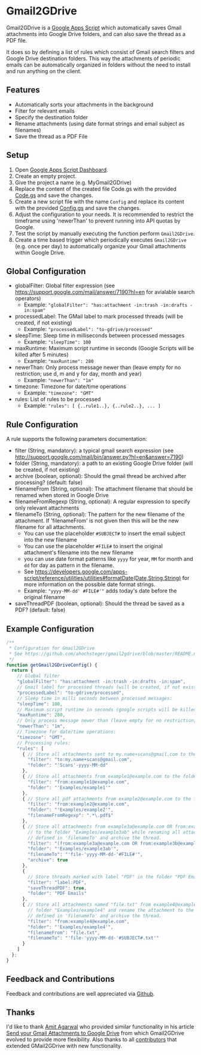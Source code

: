 Gmail2GDrive
============

Gmail2GDrive is a [Google Apps Script](https://developers.google.com/apps-script/) which automatically saves Gmail attachments into Google Drive folders, and can also save the thread as a PDF file.

It does so by defining a list of rules which consist of Gmail search filters and Google Drive destination folders.
This way the attachments of periodic emails can be automatically organized in folders without the need to install and run anything on the client.


Features
--------

* Automatically sorts your attachments in the background
* Filter for relevant emails
* Specify the destination folder
* Rename attachments (using date format strings and email subject as filenames)
* Save the thread as a PDF File


Setup
-----

1. Open [Google Apps Script Dashboard](https://script.google.com/).
2. Create an empty project.
3. Give the project a name (e.g. MyGmail2GDrive)
4. Replace the content of the created file Code.gs with the provided [Code.gs](Code.gs) and save the changes.
5. Create a new script file with the name `Config` and replace its content with the provided [Config.gs](Config.gs) and save the changes.
6. Adjust the configuration to your needs. It is recommended to restrict the timeframe using 'newerThan' to prevent running into API quotas by Google.
7. Test the script by manually executing the function perform `Gmail2GDrive`.
8. Create a time based trigger which periodically executes `Gmail2GDrive` (e.g. once per day) to automatically organize your Gmail attachments within Google Drive.


Global Configuration
--------------------

* globalFilter: Global filter expression (see https://support.google.com/mail/answer/7190?hl=en for avialable search operators)
  * Example: `"globalFilter": "has:attachment -in:trash -in:drafts -in:spam"`
* processedLabel: The GMail label to mark processed threads (will be created, if not existing)
  * Example: `"processedLabel": "to-gdrive/processed"`
* sleepTime: Sleep time in milliseconds between processed messages
  * Example: `"sleepTime": 100`
* maxRuntime: Maximum script runtime in seconds (Google Scripts will be killed after 5 minutes)
  * Example: `"maxRuntime": 280`
* newerThan: Only process message newer than (leave empty for no restriction; use d, m and y for day, month and year)
  * Example: `"newerThan": "1m"`
* timezone: Timezone for date/time operations
  * Example: `"timezone": "GMT"`
* rules: List of rules to be processed
  * Example: `"rules": [ {..rule1..}, {..rule2..}, ... ]`


Rule Configuration
------------------

A rule supports the following parameters documentation:

* filter (String, mandatory): a typical gmail search expression (see http://support.google.com/mail/bin/answer.py?hl=en&answer=7190)
* folder (String, mandatory): a path to an existing Google Drive folder (will be created, if not existing)
* archive (boolean, optional): Should the gmail thread be archived after processing? (default: false)
* filenameFrom (String, optional): The attachment filename that should be renamed when stored in Google Drive
* filenameFromRegexp (String, optional): A regular expression to specify only relevant attachments
* filenameTo (String, optional): The pattern for the new filename of the attachment. If 'filenameFrom' is not given then this will be the new filename for all attachments.
  * You can use the placeholder `#SUBJECT#` to insert the email subject into the new filename
  * You can use the placeholder `#FILE#` to insert the original attachment's filename into the new filename
  * you can use date format patterns like `yyyy` for year, `MM` for month and `dd` for day as pattern in the filename.
  * See https://developers.google.com/apps-script/reference/utilities/utilities#formatDate(Date,String,String) for more information on the possible date format strings.
  * Example: `"yyyy-MM-dd' #FILE#'"` adds today's date before the original filename 
* saveThreadPDF (boolean, optional): Should the thread be saved as a PDF? (default: false)


Example Configuration
---------------------

```javascript
/**
 * Configuration for Gmail2GDrive
 * See https://github.com/ahochsteger/gmail2gdrive/blob/master/README.md for a config reference
 */
function getGmail2GDriveConfig() {
  return {
    // Global filter
    "globalFilter": "has:attachment -in:trash -in:drafts -in:spam",
    // Gmail label for processed threads (will be created, if not existing):
    "processedLabel": "to-gdrive/processed",
    // Sleep time in milli seconds between processed messages:
    "sleepTime": 100,
    // Maximum script runtime in seconds (google scripts will be killed after 5 minutes):
    "maxRuntime": 280,
    // Only process message newer than (leave empty for no restriction; use d, m and y for day, month and year):
    "newerThan": "1m",
    // Timezone for date/time operations:
    "timezone": "GMT",
    // Processing rules:
    "rules": [
      { // Store all attachments sent to my.name+scans@gmail.com to the folder "Scans"
        "filter": "to:my.name+scans@gmail.com",
        "folder": "'Scans'-yyyy-MM-dd"
      },
      { // Store all attachments from example1@example.com to the folder "Examples/example1"
        "filter": "from:example1@example.com",
        "folder": "'Examples/example1'"
      },
      { // Store all pdf attachments from example2@example.com to the folder "Examples/example2"
        "filter": "from:example2@example.com",
        "folder": "'Examples/example2'",
        "filenameFromRegexp": ".*\.pdf$"
      },
      { // Store all attachments from example3a@example.com OR from:example3b@example.com
        // to the folder "Examples/example3ab" while renaming all attachments to the pattern
        // defined in 'filenameTo' and archive the thread.
        "filter": "(from:example3a@example.com OR from:example3b@example.com)",
        "folder": "'Examples/example3ab'",
        "filenameTo": "'file-'yyyy-MM-dd-'#FILE#'",
        "archive": true
      },
      {
        // Store threads marked with label "PDF" in the folder "PDF Emails" als PDF document.
        "filter": "label:PDF",
        "saveThreadPDF": true,
        "folder": "PDF Emails"
      },
      { // Store all attachments named "file.txt" from example4@example.com to the
        // folder "Examples/example4" and rename the attachment to the pattern
        // defined in 'filenameTo' and archive the thread.
        "filter": "from:example4@example.com",
        "folder": "'Examples/example4'",
        "filenameFrom": "file.txt",
        "filenameTo": "'file-'yyyy-MM-dd-'#SUBJECT#.txt'"
      }
    ]
  };
}
```


Feedback and Contributions
--------------------------

Feedback and contributions are well appreciated via [Github](https://github.com/ahochsteger/gmail2gdrive).


Thanks
------

I'd like to thank [Amit Agarwal](http://www.labnol.org/about/) who provided similar functionality in his article [Send your Gmail Attachments to Google Drive](http://www.labnol.org/internet/send-gmail-to-google-drive/21236/) from which Gmail2GDrive evolved to provide more flexibility.
Also thanks to all [contributors](https://github.com/ahochsteger/gmail2gdrive/graphs/contributors) that extended GMail2GDrive with new functionality.
